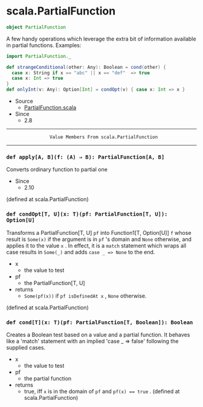 
#                            scala.PartialFunction                            #

```scala
object PartialFunction
```

A few handy operations which leverage the extra bit of information available in
partial functions. Examples:

```scala
import PartialFunction._

def strangeConditional(other: Any): Boolean = cond(other) {
  case x: String if x == "abc" || x == "def"  => true
  case x: Int => true
}
def onlyInt(v: Any): Option[Int] = condOpt(v) { case x: Int => x }
```

* Source
  * [PartialFunction.scala](https://github.com/scala/scala/tree/6d09a1ba5f/src/library/scala/PartialFunction.scala#L1)
* Since
  * 2.8


--------------------------------------------------------------------------------
                    Value Members From scala.PartialFunction
--------------------------------------------------------------------------------


### `def apply[A, B](f: (A) ⇒ B): PartialFunction[A, B]`                     ###

Converts ordinary function to partial one

* Since
  * 2.10

(defined at scala.PartialFunction)


### `def condOpt[T, U](x: T)(pf: PartialFunction[T, U]): Option[U]`          ###

Transforms a PartialFunction[T, U] `pf` into Function1[T, Option[U]] `f` whose
result is `Some(x)` if the argument is in `pf` 's domain and `None` otherwise,
and applies it to the value `x` . In effect, it is a `match` statement which
wraps all case results in `Some(_)` and adds `case _ => None` to the end.

* x
  * the value to test
* pf
  * the PartialFunction[T, U]
* returns
  * `Some(pf(x))` if `pf isDefinedAt x` , `None` otherwise.

(defined at scala.PartialFunction)


### `def cond[T](x: T)(pf: PartialFunction[T, Boolean]): Boolean`            ###

Creates a Boolean test based on a value and a partial function. It behaves like
a 'match' statement with an implied 'case _ => false' following the supplied
cases.

* x
  * the value to test
* pf
  * the partial function
* returns
  * true, iff `x` is in the domain of `pf` and `pf(x) == true` .
(defined at scala.PartialFunction)
